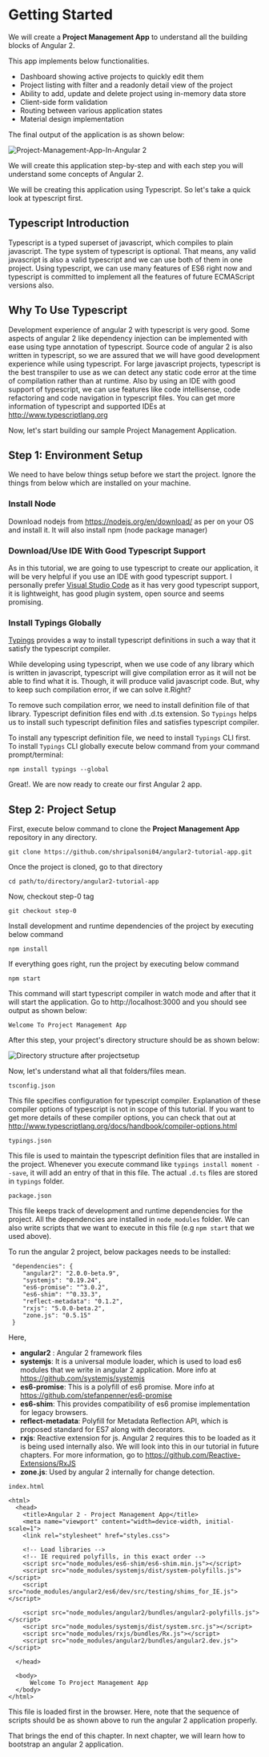 # Getting Started
We will create a **Project Management App** to understand all the building blocks of Angular 2.

This app implements below functionalities.
- Dashboard showing active projects to quickly edit them
- Project listing with filter and a readonly detail view of the project
- Ability to add, update and delete project using in-memory data store
- Client-side form validation
- Routing between various application states
- Material design implementation

The final output of the application is as shown below:

![Project-Management-App-In-Angular 2](https://raw.githubusercontent.com/shripalsoni04/angular2-tutorial/master/images/0-Intro/0_1-Output-of-project-management-app.gif)

We will create this application step-by-step and with each step you will understand some concepts of Angular 2.

We will be creating this application using Typescript. So let's take a quick look at typescript first.

## Typescript Introduction
Typescript is a typed superset of javascript, which compiles to plain javascript. The type system of typescript is optional. That means, any valid javascript is also a valid typescript and we can use both of them in one project. Using typescript, we can use many features of ES6 right now and typescript is committed to implement all the features of future ECMAScript versions also.

## Why To Use Typescript
Development experience of angular 2 with typescript is very good. Some aspects of angular 2 like dependency injection can be implemented with ease using type annotation of typescript. Source code of angular 2 is also written in typescript, so we are assured that we will have good development experience while using typescript. For large javascript projects, typescript is the best transpiler to use as we can detect any static code error at the time of compilation rather than at runtime. 
Also by using an IDE with good support of typescript, we can use features like code intellisense, code refactoring and code navigation in typescript files.
You can get more information of typescript and supported IDEs at http://www.typescriptlang.org

Now, let's start building our sample Project Management Application.

## Step 1: Environment Setup
We need to have below things setup before we start the project. Ignore the things from below which are installed on your machine.

### Install Node
Download nodejs from https://nodejs.org/en/download/ as per on your OS and install it. It will also install npm (node package manager)

### Download/Use IDE With Good Typescript Support
As in this tutorial, we are going to use typescript to create our application, it will be very helpful if you use an IDE with good typescript support. I personally prefer [Visual Studio Code](https://code.visualstudio.com/) as it has very good typescript support, it is lightweight, has good plugin system, open source and seems promising.

### Install Typings Globally
[Typings](https://github.com/typings/typings) provides a way to install typescript definitions in such a way that it satisfy the typescript compiler. 

While developing using typescript, when we use code of any library which is written in javascript, typescript will give compilation error as it will not be able to find what it is. Though, it will produce valid javascript code. But, why to keep such compilation error, if we can solve it.Right? 

To remove such compilation error, we need to install definition file of that library. Typescript definition files end with .d.ts extension. So `Typings` helps us to install such typescript definition files and satisfies typescript compiler.

To install any typescript definition file, we need to install `Typings` CLI first. To install `Typings` CLI globally execute below command from your command prompt/terminal:
```
npm install typings --global
```
Great!. We are now ready to create our first Angular 2 app.

## Step 2: Project Setup
First, execute below command to clone the **Project Management App** repository in any directory.
```
git clone https://github.com/shripalsoni04/angular2-tutorial-app.git
```

Once the project is cloned, go to that directory
```
cd path/to/directory/angular2-tutorial-app
```

Now, checkout step-0 tag
```
git checkout step-0
```

Install development and runtime dependencies of the project by executing below command
```
npm install
```

If everything goes right, run the project by executing below command
```
npm start
```

This command will start typescript compiler in watch mode and after that it will start the application. Go to 
http://localhost:3000 and you should see output as shown below:
```
Welcome To Project Management App
```

After this step, your project's directory structure should be as shown below:

![Directory structure after projectsetup](https://raw.githubusercontent.com/shripalsoni04/angular2-tutorial/master/images/0-Intro/0_1-directory-structure.png)

Now, let's understand what all that folders/files mean.

`tsconfig.json`

This file specifies configuration for typescript compiler. Explanation of these compiler options of typescript is not in scope of this tutorial. If you want to get more details of these compiler options, you can check that out at http://www.typescriptlang.org/docs/handbook/compiler-options.html


`typings.json`

This file is used to maintain the typescript definition files that are installed in the project. Whenever you execute command like `typings install moment --save`,  it will add an entry of that in this file. The actual `.d.ts` files are stored in `typings` folder.

`package.json`

This file keeps track of development and runtime dependencies for the project. All the dependencies are installed in `node_modules` folder. We can also write scripts that we want to execute in this file (e.g `npm start` that we used above). 

To run the angular 2 project, below packages needs to be installed:
```
 "dependencies": {
    "angular2": "2.0.0-beta.9",
    "systemjs": "0.19.24",
    "es6-promise": "^3.0.2",
    "es6-shim": "^0.33.3",
    "reflect-metadata": "0.1.2",
    "rxjs": "5.0.0-beta.2",
    "zone.js": "0.5.15"
 }
```
Here,

- **angular2** : Angular 2 framework files
- **systemjs**: It is a universal module loader, which is used to load es6 modules that we write in angular 2 application. More info at https://github.com/systemjs/systemjs
- **es6-promise**: This is a polyfill of es6 promise. More info at https://github.com/stefanpenner/es6-promise
- **es6-shim**: This provides compatibility of es6 promise implementation for legacy browsers.
- **reflect-metadata**: Polyfill for Metadata Reflection API, which is proposed standard for ES7 along with decorators.
- **rxjs**: Reactive extension for js. Angular 2 requires this to be loaded as it is being used internally also. We will look into this in our tutorial in future chapters. For more information, go to https://github.com/Reactive-Extensions/RxJS
- **zone.js**: Used by angular 2 internally for change detection.

`index.html`
```
<html>
  <head>
    <title>Angular 2 - Project Management App</title>
    <meta name="viewport" content="width=device-width, initial-scale=1">    
    <link rel="stylesheet" href="styles.css">

    <!-- Load libraries -->
    <!-- IE required polyfills, in this exact order -->
    <script src="node_modules/es6-shim/es6-shim.min.js"></script>
    <script src="node_modules/systemjs/dist/system-polyfills.js"></script>
    <script src="node_modules/angular2/es6/dev/src/testing/shims_for_IE.js"></script>   

    <script src="node_modules/angular2/bundles/angular2-polyfills.js"></script>
    <script src="node_modules/systemjs/dist/system.src.js"></script>
    <script src="node_modules/rxjs/bundles/Rx.js"></script>
    <script src="node_modules/angular2/bundles/angular2.dev.js"></script>

  </head>

  <body>
      Welcome To Project Management App
  </body>
</html>
```

This file is loaded first in the browser. Here, note that the sequence of scripts should be as shown above to run the angular 2 application properly.

That brings the end of this chapter. In next chapter, we will learn how to bootstrap an angular 2 application.